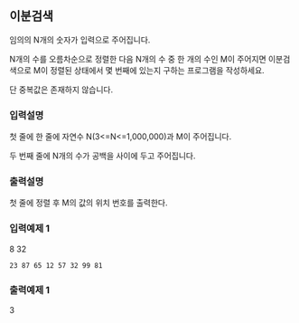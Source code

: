 ## 이분검색

임의의 N개의 숫자가 입력으로 주어집니다.

N개의 수를 오름차순으로 정렬한 다음 N개의 수 중 한 개의 수인 M이 주어지면
이분검색으로 M이 정렬된 상태에서 몇 번째에 있는지 구하는 프로그램을 작성하세요.

단 중복값은 존재하지 않습니다.

### 입력설명

첫 줄에 한 줄에 자연수 N(3<=N<=1,000,000)과 M이 주어집니다.

두 번째 줄에 N개의 수가 공백을 사이에 두고 주어집니다.

### 출력설명

첫 줄에 정렬 후 M의 값의 위치 번호를 출력한다.

### 입력예제 1

8 32

```
23 87 65 12 57 32 99 81
```

### 출력예제 1

3
